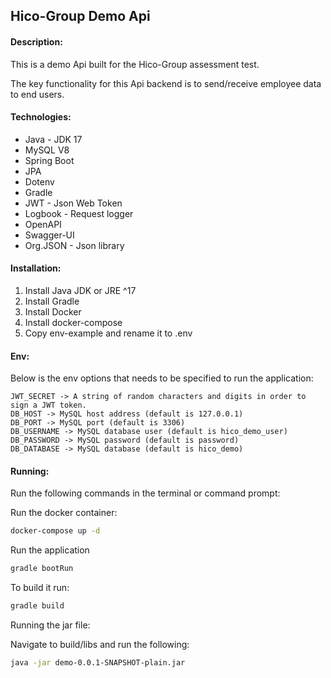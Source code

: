 ## Hico-Group Demo Api

#### Description:

This is a demo Api built for the Hico-Group assessment test.

The key functionality for this Api backend is to send/receive employee data to end users.

#### Technologies:

- Java - JDK 17
- MySQL V8
- Spring Boot
- JPA
- Dotenv
- Gradle
- JWT - Json Web Token
- Logbook - Request logger
- OpenAPI
- Swagger-UI
- Org.JSON - Json library

#### Installation:

1. Install Java JDK or JRE ^17
2. Install Gradle
3. Install Docker
4. Install docker-compose
5. Copy env-example and rename it to .env

#### Env:

Below is the env options that needs to be specified to run the application:

```
JWT_SECRET -> A string of random characters and digits in order to sign a JWT token.
DB_HOST -> MySQL host address (default is 127.0.0.1)
DB_PORT -> MySQL port (default is 3306)
DB_USERNAME -> MySQL database user (default is hico_demo_user)
DB_PASSWORD -> MySQL password (default is password)
DB_DATABASE -> MySQL database (default is hico_demo)

```

#### Running:

Run the following commands in the terminal or command prompt:

Run the docker container:

```bash
docker-compose up -d
```

Run the application

```bash
gradle bootRun
```

To build it run:

```bash
gradle build
```

Running the jar file:

Navigate to build/libs and run the following:

```bash
java -jar demo-0.0.1-SNAPSHOT-plain.jar
```
